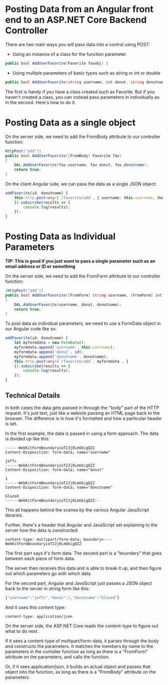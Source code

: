 # Posting Data from an Angular front end to an ASP.NET Core Backend Controller

There are two main ways you will pass data into a control using POST:

* Using an instance of a class for the function parameter

```cs
public bool AddUserFavorite(Favorite favobj) {
```

* Using mulitple parameters of basic types such as string or int or double

```cs
public bool AddUserFavorite(string username, int donut, string donutname) {
```

The first is handy if you have a class created such as Favorite. But if you haven't created a class,
you can instead pass parameters in individually as in the second. Here's how to do it.

# Posting Data as a single object

On the server side, we need to add the FromBody attribute to our controller function:

```cs
HttpPost("add")]
public bool AddUserFavorite([FromBody] Favorite fav)
{
	DAL.AddUserFavorite(fav.username, fav.donut, fav.donutname);
	return true;
}
```


On the client Angular side, we can pass the data as a single JSON object:

```ts
addFavorite(id, donutname) {
	this.http.post<any>(`/favorite/add`, { username: this.username, donut: id, donutname: donutname} , {
	}).subscribe(results => {
		console.log(results);
	});
}
```



# Posting Data as Individual Parameters

**TIP: This is good if you just want to pass a single parameter such as an email address or ID or something**

On the server side, we need to add the FromForm attirbute to our controller function:

```cs
[HttpPost("add")]
public bool AddUserFavorite([FromForm] string username, [FromForm] int donut, [FromForm] string donutname)
{
	DAL.AddUserFavorite(username, donut, donutname);
	return true;
}
```

To post data as individual parameters, we need to use a FormData object in our Angular code like so:

```ts
addFavorite(id, donutname) {
	let myformdata = new FormData();
	myformdata.append('username', this.username);
	myformdata.append('donut', id);
	myformdata.append('donutname', donutname);
	this.http.post<any>(`/favorite/add`, myformdata , {
	}).subscribe(results => {
		console.log(results);
	});
}
```




## Technical Details

In both cases the data gets passed in through the "body" part of the HTTP request. It's just text, just 
like a website passing an HTML page back to the browser. The difference is in how it's formatted and
how a particular header is set.

In the first example, the data is passed in using a form approach. The data is divided up like this:

```
------WebKitFormBoundaryioT2Jj0LmUbigQZZ
Content-Disposition: form-data; name="username"

jeffc
------WebKitFormBoundaryioT2Jj0LmUbigQZZ
Content-Disposition: form-data; name="donut"

1
------WebKitFormBoundaryioT2Jj0LmUbigQZZ
Content-Disposition: form-data; name="donutname"

Glazed
------WebKitFormBoundaryioT2Jj0LmUbigQZZ--
```

This all happens behind the scenes by the various Angular JavaScript libraries.

Further, there's a header that Angular and JavaScript set explaining to the server how the data is constructed:

```
content-type: multipart/form-data; boundary=----WebKitFormBoundaryioT2Jj0LmUbigQZZ
```

The first part says it's form data. The second part is a "boundary" that goes between each piece of form data.

The server then receives this data and is able to break it up, and then figure out which parameters go with
which data.

For the second part, Angular and JavaScript just passes a JSON object back to the server in string form like this:

```js
{"username":"jeffc","donut":1,"donutname":"Glazed"}
```

And it uses this content type:

```
content-type: application/json
```

On the server side, the ASP.NET Core reads the content-type to figure out what to do next.

If it sees a
content-type of multipart/form-data, it parses through the body and constructs the parameters. It
matches the members by name to the parameters in the contoller function as long as there is a "FromForm"
attribute on the parameters, and calls the function.

Or, if it sees application/json, it builds an actual object and passes that object into the function,
as long as there is a "FromBody" attribute on the parameters.

